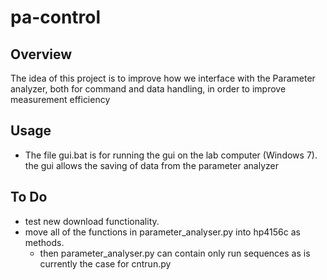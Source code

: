 # pa-control


## Overview


The idea of this project is to improve how we interface with the
Parameter analyzer, both for command and data handling, in order
to improve measurement efficiency

## Usage

* The file gui.bat is for running the gui on the lab computer (Windows 7).
the gui allows the saving of data from the parameter analyzer




## To Do
- test new download functionality.
- move all of the functions in parameter_analyser.py into hp4156c as methods.
    - then parameter_analyser.py can contain only run sequences as is currently the case for cntrun.py
